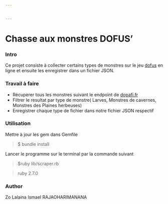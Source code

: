 ```yaml
---


---
```


<h1 id="chasse-aux-monstres-dofus"><strong>Chasse aux monstres DOFUS’</strong></h1>
<h3 id="intro">Intro</h3>
<p>Ce projet consiste à collecter certains types de monstres sur le  jeu <a href="https://www.dofus.com/fr/mmorpg/encyclopedie">dofus</a> en ligne et ensuite les enregistrer dans un fichier JSON.</p>
<h3 id="travail-à-faire">Travail à faire</h3>
<blockquote></blockquote>
<ul>
<li>Récuperer tous les monstres suivant le endpoint de <a href="https://fr.dofus.dofapi.fr/monsters">dopafi.fr</a></li>
<li>Filtrer le resultat par type de monstre( Larves, Monstres de cavernes, Monstres des Plaines herbeuses)</li>
<li>Enregistrer chaque type de fichier dans notre fichier JSON respectif</li>
</ul>
<h3 id="utilisation">Utilisation</h3>
<p>Mettre à jour les gem dans Gemfile</p>
<blockquote>
<p>$ bundle install</p>
</blockquote>
<p>Lancer le programme sur le terminal par la commande suivant</p>
<blockquote>
<p>$ruby lib/scraper.rb</p>
</blockquote>
<blockquote>
<p>ruby 2.7.0</p>
</blockquote>
<h3 id="author">Author</h3>
<p>Zo Lalaina Ismael RAJAOHARIMANANA</p>

